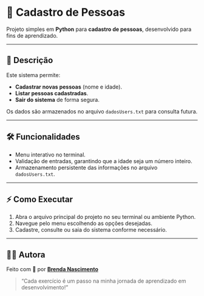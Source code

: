 # 📝 Cadastro de Pessoas

Projeto simples em **Python** para **cadastro de pessoas**, desenvolvido para fins de aprendizado.

---

## 📌 Descrição

Este sistema permite:  
- **Cadastrar novas pessoas** (nome e idade).  
- **Listar pessoas cadastradas**.  
- **Sair do sistema** de forma segura.  

Os dados são armazenados no arquivo `dadosUsers.txt` para consulta futura.

---

## 🛠 Funcionalidades

- Menu interativo no terminal.  
- Validação de entradas, garantindo que a idade seja um número inteiro.  
- Armazenamento persistente das informações no arquivo `dadosUsers.txt`.  

---


## ⚡ Como Executar

1. Abra o arquivo principal do projeto no seu terminal ou ambiente Python.  
2. Navegue pelo menu escolhendo as opções desejadas.  
3. Cadastre, consulte ou saia do sistema conforme necessário.

---

## 👩‍💻 Autora

Feito com 💚 por **[Brenda Nascimento](https://github.com/behnascimentoo)**  
> “Cada exercício é um passo na minha jornada de aprendizado em desenvolvimento!”

